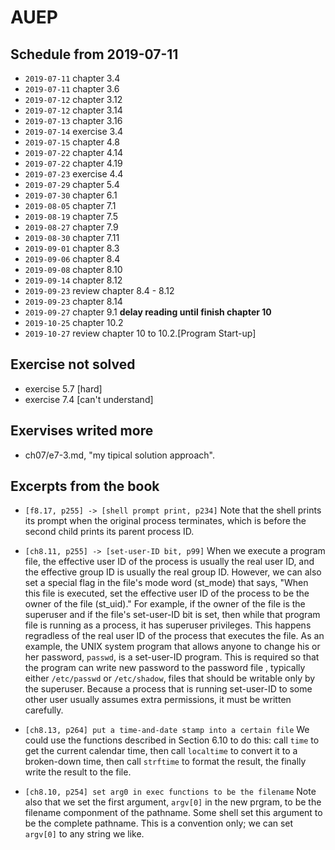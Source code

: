 # AUEP

## Schedule from 2019-07-11

- `2019-07-11` chapter 3.4
- `2019-07-11` chapter 3.6
- `2019-07-12` chapter 3.12
- `2019-07-12` chapter 3.14
- `2019-07-13` chapter 3.16
- `2019-07-14` exercise 3.4
- `2019-07-15` chapter 4.8
- `2019-07-22` chapter 4.14
- `2019-07-22` chapter 4.19
- `2019-07-23` exercise 4.4
- `2019-07-29` chapter 5.4
- `2019-07-30` chapter 6.1
- `2019-08-05` chapter 7.1
- `2019-08-19` chapter 7.5
- `2019-08-27` chapter 7.9
- `2019-08-30` chapter 7.11
- `2019-09-01` chapter 8.3
- `2019-09-06` chapter 8.4
- `2019-09-08` chapter 8.10
- `2019-09-14` chapter 8.12
- `2019-09-23` review chapter 8.4 - 8.12
- `2019-09-23` chapter 8.14
- `2019-09-27` chapter 9.1 **delay reading until finish chapter 10**
- `2019-10-25` chapter 10.2
- `2019-10-27` review chapter 10 to 10.2.[Program Start-up]

## Exercise not solved

- exercise 5.7 [hard]
- exercise 7.4 [can't understand]

## Exervises writed more

- ch07/e7-3.md, "my tipical solution approach".

## Excerpts from the book

- `[f8.17, p255] -> [shell prompt print, p234]`
Note that the shell prints its prompt when the original process
terminates, which is before the second child prints its parent process ID.

-  `[ch8.11, p255] -> [set-user-ID bit, p99]`
When we execute a program file, the effective user ID of the process is usually
the real user ID, and the effective group ID is usually the real group ID.
However, we can also set a special flag in the file's mode word (st_mode) that
says, "When this file is executed, set the effective user ID of the process to
be the owner of the file (st_uid)."
For example, if the owner of the file is the superuser and if the file's
set-user-ID bit is set, then while that program file is running as a process, it
has superuser privileges. This happens regradless of the real user ID of the
process that executes the file. As an example, the UNIX system program that
allows anyone to change his or her password, `passwd`, is a set-user-ID program.
This is required so that the program can write new password to the password file
, typically either `/etc/passwd` or `/etc/shadow`, files that should be writable
only by the superuser. Because a process that is running set-user-ID to some
other user usually assumes extra permissions, it must be written carefully.

- `[ch8.13, p264] put a time-and-date stamp into a certain file`
We could use the functions described in Section 6.10 to do this: call `time` to
get the current calendar time, then call `localtime` to convert it to a
broken-down time, then call `strftime` to format the result, the finally write
the result to the file.

- `[ch8.10, p254] set arg0 in exec functions to be the filename`
Note also that we set the first argument, `argv[0]` in the new prgram, to be the
filename componment of the pathname. Some shell set this argument to be the
complete pathname. This is a convention only; we can set `argv[0]` to any string
we like.

